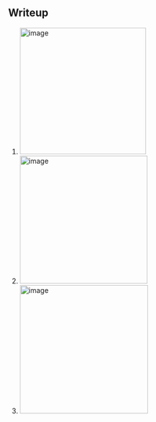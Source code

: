 ## Writeup
1. <img width="257" alt="image" src="https://github.com/charminar-3000/PROLABS/assets/113937215/1e9dd614-26c9-460f-b8dd-bfcc29830c40">

2. <img width="260" alt="image" src="https://github.com/charminar-3000/PROLABS/assets/113937215/d892bbdc-4c2b-47b8-8911-24713deba1cc">

3. <img width="261" alt="image" src="https://github.com/charminar-3000/PROLABS/assets/113937215/45d015e7-cb5a-4416-ab20-e7e01592ff9d">

